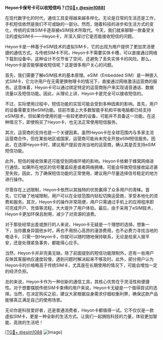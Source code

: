 **Heyon卡保号卡可以收短信吗？[[TG💪+ @esim1088](https://t.me/s/esim1088)]**

在现代数字化的时代，通信工具变得越来越多样化。无论是日常的生活还是工作，手机短信依然是我们不可或缺的一部分。然而，随着科技的进步和生活方式的变化，传统的实体SIM卡逐渐被eSIM技术所取代。今天，我们就来聊聊一款备受关注的虚拟SIM卡——Heyon卡，并深入探讨它是否能接收短信的问题。

Heyon卡是一种基于eSIM技术的虚拟SIM卡，它的出现为用户提供了更加灵活便捷的通信方式。与传统SIM卡不同，Heyon卡不需要实体卡槽，可以直接通过网络下载到设备中。这种设计不仅节省了空间，还避免了丢失实体卡的风险。那么，Heyon卡是否能够接收短信呢？这是很多用户关心的问题。

首先，我们需要了解eSIM技术的基本原理。eSIM（Embedded SIM）是一种嵌入式SIM卡，它允许用户在无需更换物理卡的情况下，直接通过网络激活运营商的服务。这意味着，Heyon卡可以通过绑定特定的运营商账户来实现语音通话、数据流量以及短信功能。因此，从理论上讲，Heyon卡是完全可以接收短信的。

不过，实际使用过程中，短信功能的实现可能会受到多种因素的影响。首先，用户的设备需要支持eSIM功能。目前市面上大多数智能手机和平板电脑都已经支持eSIM技术，但如果你使用的是一些较老款的设备，可能并不具备这一功能。在这种情况下，即使购买了Heyon卡，也无法正常使用短信服务。

其次，运营商的支持也是一个关键因素。虽然Heyon卡在全球范围内与多家主流运营商合作，但在某些地区或国家，运营商可能尚未完全开放eSIM短信服务。因此，在选择Heyon卡时，建议用户提前咨询当地的运营商，确认其是否支持eSIM短信功能。

此外，短信的接收效果还可能受到网络环境的影响。Heyon卡依赖于蜂窝网络进行通信，如果所在地区的信号覆盖较差或者网络拥堵，可能会导致短信接收延迟甚至失败。因此，为了确保短信功能的正常使用，建议用户尽量选择信号稳定的地方进行操作。

尽管存在上述限制，Heyon卡依然以其独特的优势赢得了众多用户的青睐。首先，它打破了地域限制，用户可以在全球范围内轻松切换运营商，享受本地化的资费和服务。其次，Heyon卡的操作非常简便，用户只需通过手机上的应用程序即可完成开户、充值等流程，大大提升了用户体验。最后，由于采用了eSIM技术，Heyon卡更加环保且耐用，减少了对资源的浪费。

对于那些经常出差或旅行的人来说，Heyon卡无疑是一个理想的选择。想象一下，当你置身异国他乡时，再也不用担心高昂的漫游费用，也不必费力寻找当地的电话卡。只需一张Heyon卡，你就可以随时随地保持联系，无论是给家人报平安，还是处理紧急事务，都能得心应手。

当然，Heyon卡并非完美无缺。除了前面提到的短信功能限制外，还有一些用户反映其客服响应速度较慢，遇到问题时解决起来不够及时。此外，部分用户认为Heyon卡的价格略高于传统SIM卡，尤其是在长期使用的情况下，可能会增加一定的经济负担。

总的来说，Heyon卡作为一种创新的通信工具，其核心优势在于灵活性和便捷性。对于想要摆脱传统SIM卡束缚的用户来说，Heyon卡无疑是一个值得尝试的选择。当然，在决定购买之前，建议大家根据自身需求仔细权衡利弊，确保这款产品能够真正满足自己的使用场景。

无论你是科技爱好者，还是普通消费者，Heyon卡都值得一试。它不仅仅是一款虚拟SIM卡，更是一种全新的生活方式。让我们一起拥抱科技的力量，体验更加智能、高效的生活吧！

[[TG💪+ @esim1088](https://t.me/s/esim1088) ![Image](https://i.postimg.cc/4NQfJmqS/Snipaste-2025-05-13-00-14-12.png)]